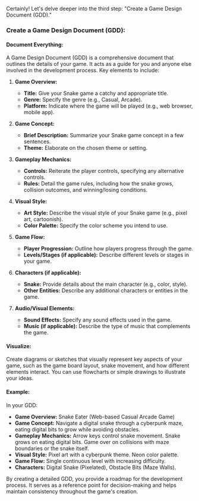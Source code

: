 Certainly! Let's delve deeper into the third step: "Create a Game Design Document (GDD)."

### Create a Game Design Document (GDD):

#### Document Everything:
A Game Design Document (GDD) is a comprehensive document that outlines the details of your game. It acts as a guide for you and anyone else involved in the development process. Key elements to include:

1. **Game Overview:**
   - **Title:** Give your Snake game a catchy and appropriate title.
   - **Genre:** Specify the genre (e.g., Casual, Arcade).
   - **Platform:** Indicate where the game will be played (e.g., web browser, mobile app).

2. **Game Concept:**
   - **Brief Description:** Summarize your Snake game concept in a few sentences.
   - **Theme:** Elaborate on the chosen theme or setting.

3. **Gameplay Mechanics:**
   - **Controls:** Reiterate the player controls, specifying any alternative controls.
   - **Rules:** Detail the game rules, including how the snake grows, collision outcomes, and winning/losing conditions.

4. **Visual Style:**
   - **Art Style:** Describe the visual style of your Snake game (e.g., pixel art, cartoonish).
   - **Color Palette:** Specify the color scheme you intend to use.

5. **Game Flow:**
   - **Player Progression:** Outline how players progress through the game.
   - **Levels/Stages (if applicable):** Describe different levels or stages in your game.

6. **Characters (if applicable):**
   - **Snake:** Provide details about the main character (e.g., color, style).
   - **Other Entities:** Describe any additional characters or entities in the game.

7. **Audio/Visual Elements:**
   - **Sound Effects:** Specify any sound effects used in the game.
   - **Music (if applicable):** Describe the type of music that complements the game.

#### Visualize:

Create diagrams or sketches that visually represent key aspects of your game, such as the game board layout, snake movement, and how different elements interact. You can use flowcharts or simple drawings to illustrate your ideas.

#### Example:
In your GDD:
- **Game Overview:** Snake Eater (Web-based Casual Arcade Game)
- **Game Concept:** Navigate a digital snake through a cyberpunk maze, eating digital bits to grow while avoiding obstacles.
- **Gameplay Mechanics:** Arrow keys control snake movement. Snake grows on eating digital bits. Game over on collisions with maze boundaries or the snake itself.
- **Visual Style:** Pixel art with a cyberpunk theme. Neon color palette.
- **Game Flow:** Single continuous level with increasing difficulty.
- **Characters:** Digital Snake (Pixelated), Obstacle Bits (Maze Walls).

By creating a detailed GDD, you provide a roadmap for the development process. It serves as a reference point for decision-making and helps maintain consistency throughout the game's creation.